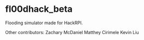 # fl00dhack_beta
Flooding simulator made for HackRPI.

Other contributors:
Zachary McDaniel
Matthey Cirimele
Kevin Liu
